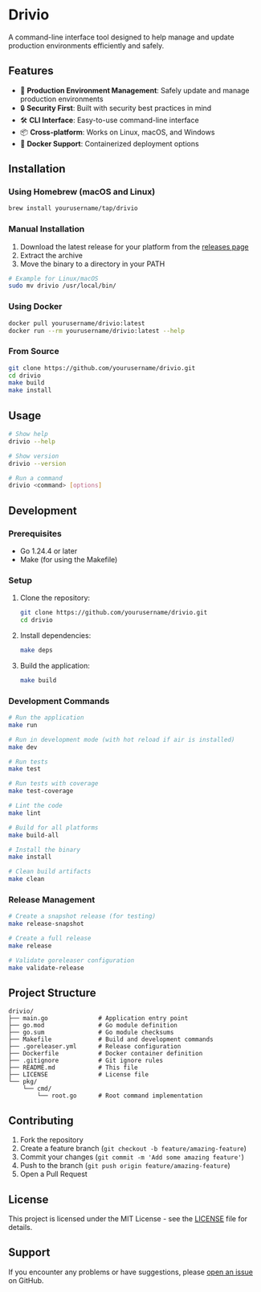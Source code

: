 # Drivio

A command-line interface tool designed to help manage and update production environments efficiently and safely.

## Features

- 🚀 **Production Environment Management**: Safely update and manage production environments
- 🔒 **Security First**: Built with security best practices in mind
- 🛠️ **CLI Interface**: Easy-to-use command-line interface
- 📦 **Cross-platform**: Works on Linux, macOS, and Windows
- 🐳 **Docker Support**: Containerized deployment options

## Installation

### Using Homebrew (macOS and Linux)

```bash
brew install yourusername/tap/drivio
```

### Manual Installation

1. Download the latest release for your platform from the [releases page](https://github.com/yourusername/drivio/releases)
2. Extract the archive
3. Move the binary to a directory in your PATH

```bash
# Example for Linux/macOS
sudo mv drivio /usr/local/bin/
```

### Using Docker

```bash
docker pull yourusername/drivio:latest
docker run --rm yourusername/drivio:latest --help
```

### From Source

```bash
git clone https://github.com/yourusername/drivio.git
cd drivio
make build
make install
```

## Usage

```bash
# Show help
drivio --help

# Show version
drivio --version

# Run a command
drivio <command> [options]
```

## Development

### Prerequisites

- Go 1.24.4 or later
- Make (for using the Makefile)

### Setup

1. Clone the repository:
   ```bash
   git clone https://github.com/yourusername/drivio.git
   cd drivio
   ```

2. Install dependencies:
   ```bash
   make deps
   ```

3. Build the application:
   ```bash
   make build
   ```

### Development Commands

```bash
# Run the application
make run

# Run in development mode (with hot reload if air is installed)
make dev

# Run tests
make test

# Run tests with coverage
make test-coverage

# Lint the code
make lint

# Build for all platforms
make build-all

# Install the binary
make install

# Clean build artifacts
make clean
```

### Release Management

```bash
# Create a snapshot release (for testing)
make release-snapshot

# Create a full release
make release

# Validate goreleaser configuration
make validate-release
```

## Project Structure

```
drivio/
├── main.go              # Application entry point
├── go.mod               # Go module definition
├── go.sum               # Go module checksums
├── Makefile             # Build and development commands
├── .goreleaser.yml      # Release configuration
├── Dockerfile           # Docker container definition
├── .gitignore           # Git ignore rules
├── README.md            # This file
├── LICENSE              # License file
└── pkg/
    └── cmd/
        └── root.go      # Root command implementation
```

## Contributing

1. Fork the repository
2. Create a feature branch (`git checkout -b feature/amazing-feature`)
3. Commit your changes (`git commit -m 'Add some amazing feature'`)
4. Push to the branch (`git push origin feature/amazing-feature`)
5. Open a Pull Request

## License

This project is licensed under the MIT License - see the [LICENSE](LICENSE) file for details.

## Support

If you encounter any problems or have suggestions, please [open an issue](https://github.com/yourusername/drivio/issues) on GitHub.